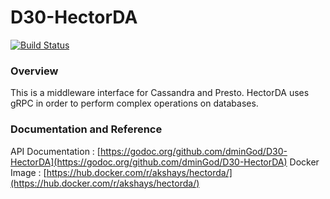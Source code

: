 # D30-HectorDA
[![Build Status](https://travis-ci.org/dminGod/D30-HectorDA.svg?branch=master)](https://travis-ci.org/dminGod/D30-HectorDA)
### Overview
This is a middleware interface for Cassandra and Presto.
HectorDA uses gRPC in order to perform complex operations on databases.

### Documentation and Reference
API Documentation : [https://godoc.org/github.com/dminGod/D30-HectorDA](https://godoc.org/github.com/dminGod/D30-HectorDA) 
Docker Image : [https://hub.docker.com/r/akshays/hectorda/](https://hub.docker.com/r/akshays/hectorda/)
